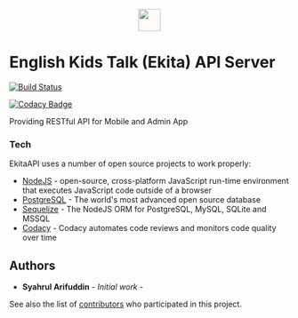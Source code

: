 <p align="center"><img style="width: 40px; height: auto;" src="https://res.cloudinary.com/klagen-storage/image/upload/v1539350153/avatars/ekita.png"></p>

# English Kids Talk (Ekita) API Server

[![Build Status](https://travis-ci.com/bossyahrul/EnglishKidsTalkAPI.svg?branch=master)](https://travis-ci.com/bossyahrul/EnglishKidsTalkAPI)

[![Codacy Badge](https://api.codacy.com/project/badge/Grade/b947073a94e1442c86123249dfe038a4)](https://www.codacy.com/app/syahrulak98/EnglishKidsTalkAPI?utm_source=github.com&amp;utm_medium=referral&amp;utm_content=bossyahrul/EnglishKidsTalkAPI&amp;utm_campaign=Badge_Grade)

Providing RESTful API for Mobile and Admin App
### Tech

EkitaAPI uses a number of open source projects to work properly:

* [NodeJS](http://nodejs.org) - open-source, cross-platform JavaScript run-time environment that executes JavaScript code outside of a browser
* [PostgreSQL](http://postgresql.org) - The world's most advanced open source database
* [Sequelize](http://docs.sequelizejs.com) - The NodeJS ORM for PostgreSQL, MySQL, SQLite and MSSQL
* [Codacy](http://codacy.com) - Codacy automates code reviews and monitors code quality over time

## Authors

* **Syahrul Arifuddin** - *Initial work* - 

See also the list of [contributors](https://github.com/bossyahrul/EnglishKidsTalkAPI/graphs/contributors) who participated in this project.